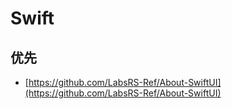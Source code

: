 # Swift

## 优先

* [https://github.com/LabsRS-Ref/About-SwiftUI](https://github.com/LabsRS-Ref/About-SwiftUI)
